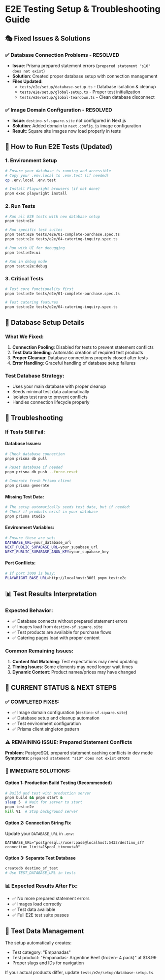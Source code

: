# E2E Testing Setup & Troubleshooting Guide

## 🎭 **Fixed Issues & Solutions**

### ✅ **Database Connection Problems - RESOLVED**

- **Issue**: Prisma prepared statement errors (`prepared statement "s10" does not exist`)
- **Solution**: Created proper database setup with connection management
- **Files Updated**:
  - `tests/e2e/setup/database-setup.ts` - Database isolation & cleanup
  - `tests/e2e/setup/global-setup.ts` - Proper test initialization
  - `tests/e2e/setup/global-teardown.ts` - Clean database disconnect

### ✅ **Image Domain Configuration - RESOLVED**

- **Issue**: `destino-sf.square.site` not configured in Next.js
- **Solution**: Added domain to `next.config.js` image configuration
- **Result**: Square site images now load properly in tests

## 🚀 **How to Run E2E Tests (Updated)**

### **1. Environment Setup**

```bash
# Ensure your database is running and accessible
# Copy your .env.local to .env.test (if needed)
cp .env.local .env.test

# Install Playwright browsers (if not done)
pnpm exec playwright install
```

### **2. Run Tests**

```bash
# Run all E2E tests with new database setup
pnpm test:e2e

# Run specific test suites
pnpm test:e2e tests/e2e/01-complete-purchase.spec.ts
pnpm test:e2e tests/e2e/04-catering-inquiry.spec.ts

# Run with UI for debugging
pnpm test:e2e:ui

# Run in debug mode
pnpm test:e2e:debug
```

### **3. Critical Tests**

```bash
# Test core functionality first
pnpm test:e2e tests/e2e/01-complete-purchase.spec.ts

# Test catering features
pnpm test:e2e tests/e2e/04-catering-inquiry.spec.ts
```

## 🔧 **Database Setup Details**

### **What We Fixed:**

1. **Connection Pooling**: Disabled for tests to prevent statement conflicts
2. **Test Data Seeding**: Automatic creation of required test products
3. **Proper Cleanup**: Database connections properly closed after tests
4. **Error Handling**: Graceful handling of database setup failures

### **Test Database Strategy:**

- Uses your main database with proper cleanup
- Seeds minimal test data automatically
- Isolates test runs to prevent conflicts
- Handles connection lifecycle properly

## 🐛 **Troubleshooting**

### **If Tests Still Fail:**

#### **Database Issues:**

```bash
# Check database connection
pnpm prisma db pull

# Reset database if needed
pnpm prisma db push --force-reset

# Generate fresh Prisma client
pnpm prisma generate
```

#### **Missing Test Data:**

```bash
# The setup automatically seeds test data, but if needed:
# Check if products exist in your database
pnpm prisma studio
```

#### **Environment Variables:**

```bash
# Ensure these are set:
DATABASE_URL=your_database_url
NEXT_PUBLIC_SUPABASE_URL=your_supabase_url
NEXT_PUBLIC_SUPABASE_ANON_KEY=your_supabase_key
```

#### **Port Conflicts:**

```bash
# If port 3000 is busy:
PLAYWRIGHT_BASE_URL=http://localhost:3001 pnpm test:e2e
```

## 📊 **Test Results Interpretation**

### **Expected Behavior:**

- ✅ Database connects without prepared statement errors
- ✅ Images load from `destino-sf.square.site`
- ✅ Test products are available for purchase flows
- ✅ Catering pages load with proper content

### **Common Remaining Issues:**

1. **Content Not Matching**: Test expectations may need updating
2. **Timing Issues**: Some elements may need longer wait times
3. **Dynamic Content**: Product names/prices may have changed

## 🔄 **CURRENT STATUS & NEXT STEPS**

### ✅ **COMPLETED FIXES:**

- ✅ Image domain configuration (`destino-sf.square.site`)
- ✅ Database setup and cleanup automation
- ✅ Test environment configuration
- ✅ Prisma client singleton pattern

### ⚠️ **REMAINING ISSUE: Prepared Statement Conflicts**

**Problem**: PostgreSQL prepared statement caching conflicts in dev mode
**Symptoms**: `prepared statement "s10" does not exist` errors

### 🚀 **IMMEDIATE SOLUTIONS:**

#### **Option 1: Production Build Testing (Recommended)**

```bash
# Build and test with production server
pnpm build && pnpm start &
sleep 5  # Wait for server to start
pnpm test:e2e
kill %1  # Stop background server
```

#### **Option 2: Connection String Fix**

Update your `DATABASE_URL` in `.env`:

```
DATABASE_URL="postgresql://user:pass@localhost:5432/destino_sf?connection_limit=1&pool_timeout=0"
```

#### **Option 3: Separate Test Database**

```bash
createdb destino_sf_test
# Use TEST_DATABASE_URL in tests
```

### 📊 **Expected Results After Fix:**

- ✅ No more prepared statement errors
- ✅ Images load correctly
- ✅ Test data available
- ✅ Full E2E test suite passes

## 📝 **Test Data Management**

The setup automatically creates:

- Test category: "Empanadas"
- Test product: "Empanadas- Argentine Beef (frozen- 4 pack)" at $18.99
- Proper slugs and IDs for navigation

If your actual products differ, update `tests/e2e/setup/database-setup.ts`.

